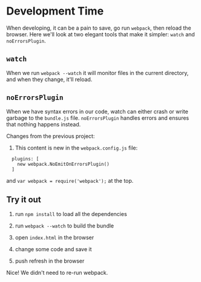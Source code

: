 Development Time
=================

When developing, it can be a pain to save, go run `webpack`, then reload the browser.  Here we'll look at two elegant tools that make it simpler: `watch` and `noErrorsPlugin`.


`watch`
-------

When we run `webpack --watch` it will monitor files in the current directory, and when they change, it'll reload.

`noErrorsPlugin`
----------------

When we have syntax errors in our code, watch can either crash or write garbage to the `bundle.js` file.  `noErrorsPlugin` handles errors and ensures that nothing happens instead.


Changes from the previous project:

1. This content is new in the `webpack.config.js` file:

```
  plugins: [
    new webpack.NoEmitOnErrorsPlugin()
  ]
```

and `var webpack = require('webpack');` at the top.


Try it out
----------

1. run `npm install` to load all the dependencies

2. run `webpack --watch` to build the bundle

3. open `index.html` in the browser

4. change some code and save it

5. push refresh in the browser

Nice! We didn't need to re-run webpack.
